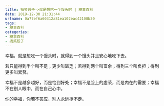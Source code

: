 ```yaml
---
title: 搞笑段子->就是想吃一个馒头时 | 糗事百科
date: 2019-12-30 21:31:44
urlname: 0a77ef6a60312a81ea102eac42100b30
tags: 
- 糗事百科
categories:
- 糗事百科
- 搞笑段子
---
```

幸福，就是想吃一个馒头时，就得到一个馒头并且安心地吃下去。

若只能得到半个叫不足；更少叫匮乏；若得到两个叫富余；得到三个叫负担；得到更多叫累赘。

幸福不是越多越好，而是恰到好处；幸福不是脸上的虚荣，而是内在的需要；幸福不在别人眼中，而在自己心中。

你的幸福，你若不答应，别人永远抢不走。


